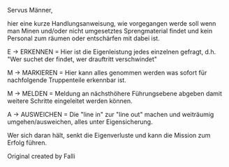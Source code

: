 Servus Männer, 

hier eine kurze Handlungsanweisung, wie vorgegangen werde soll wenn man Minen und/oder nicht umgesetztes Sprengmaterial findet und kein Personal zum räumen oder entschärfen mit dabei ist.

E     ->     ERKENNEN            = Hier ist die Eigenleistung jedes einzelnen gefragt, d.h. "Wer suchet der findet, wer drauftritt verschwindet"

M    ->    MARKIEREN           = Hier kann alles genommen werden was sofort für nachfolgende Truppenteile erkennbar ist.

M    ->    MELDEN                 = Meldung an nächsthöhere Führungsebene abgeben damit weitere Schritte eingeleitet werden können.

A     ->    AUSWEICHEN       = Die "line in" zur "line out" machen und weiträumig umgehen/ausweichen, alles unter Eigensicherung.

Wer sich daran hält, senkt die Eigenverluste und kann die Mission zum Erfolg führen.

Original created by Falli